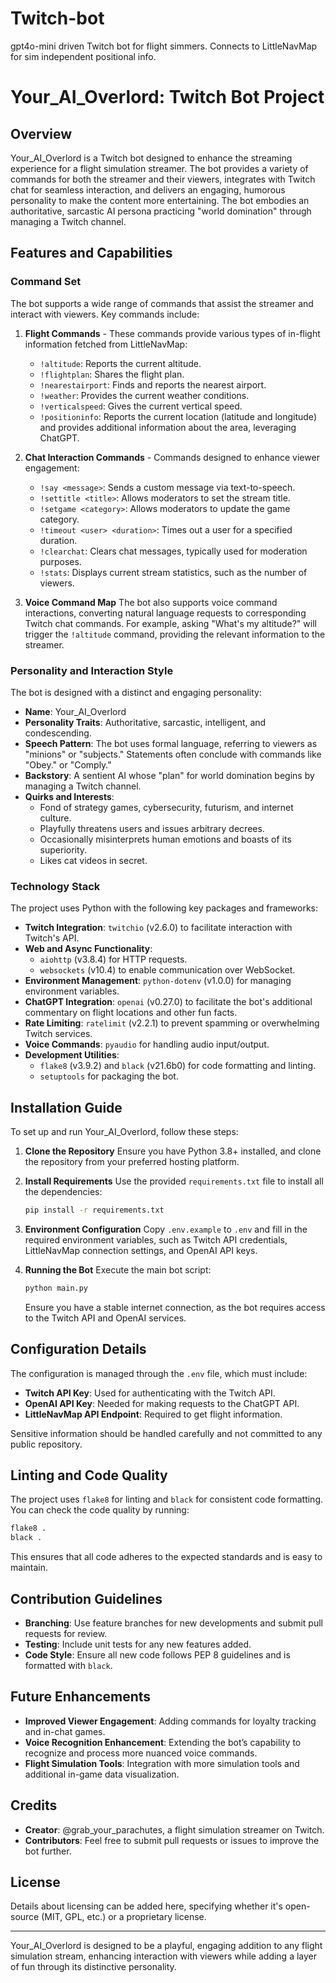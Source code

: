 # Twitch-bot
gpt4o-mini driven Twitch bot for flight simmers. Connects to LittleNavMap for sim independent positional info.

# Your_AI_Overlord: Twitch Bot Project

## Overview
Your_AI_Overlord is a Twitch bot designed to enhance the streaming experience for a flight simulation streamer. The bot provides a variety of commands for both the streamer and their viewers, integrates with Twitch chat for seamless interaction, and delivers an engaging, humorous personality to make the content more entertaining. The bot embodies an authoritative, sarcastic AI persona practicing "world domination" through managing a Twitch channel.

## Features and Capabilities

### Command Set
The bot supports a wide range of commands that assist the streamer and interact with viewers. Key commands include:

1. **Flight Commands** - These commands provide various types of in-flight information fetched from LittleNavMap:
   - `!altitude`: Reports the current altitude.
   - `!flightplan`: Shares the flight plan.
   - `!nearestairport`: Finds and reports the nearest airport.
   - `!weather`: Provides the current weather conditions.
   - `!verticalspeed`: Gives the current vertical speed.
   - `!positioninfo`: Reports the current location (latitude and longitude) and provides additional information about the area, leveraging ChatGPT.

2. **Chat Interaction Commands** - Commands designed to enhance viewer engagement:
   - `!say <message>`: Sends a custom message via text-to-speech.
   - `!settitle <title>`: Allows moderators to set the stream title.
   - `!setgame <category>`: Allows moderators to update the game category.
   - `!timeout <user> <duration>`: Times out a user for a specified duration.
   - `!clearchat`: Clears chat messages, typically used for moderation purposes.
   - `!stats`: Displays current stream statistics, such as the number of viewers.

3. **Voice Command Map**
   The bot also supports voice command interactions, converting natural language requests to corresponding Twitch chat commands. For example, asking "What's my altitude?" will trigger the `!altitude` command, providing the relevant information to the streamer.

### Personality and Interaction Style
The bot is designed with a distinct and engaging personality:

- **Name**: Your_AI_Overlord
- **Personality Traits**: Authoritative, sarcastic, intelligent, and condescending.
- **Speech Pattern**: The bot uses formal language, referring to viewers as "minions" or "subjects." Statements often conclude with commands like "Obey." or "Comply."
- **Backstory**: A sentient AI whose "plan" for world domination begins by managing a Twitch channel.
- **Quirks and Interests**:
  - Fond of strategy games, cybersecurity, futurism, and internet culture.
  - Playfully threatens users and issues arbitrary decrees.
  - Occasionally misinterprets human emotions and boasts of its superiority.
  - Likes cat videos in secret.

### Technology Stack
The project uses Python with the following key packages and frameworks:

- **Twitch Integration**: `twitchio` (v2.6.0) to facilitate interaction with Twitch's API.
- **Web and Async Functionality**:
  - `aiohttp` (v3.8.4) for HTTP requests.
  - `websockets` (v10.4) to enable communication over WebSocket.
- **Environment Management**: `python-dotenv` (v1.0.0) for managing environment variables.
- **ChatGPT Integration**: `openai` (v0.27.0) to facilitate the bot's additional commentary on flight locations and other fun facts.
- **Rate Limiting**: `ratelimit` (v2.2.1) to prevent spamming or overwhelming Twitch services.
- **Voice Commands**: `pyaudio` for handling audio input/output.
- **Development Utilities**:
  - `flake8` (v3.9.2) and `black` (v21.6b0) for code formatting and linting.
  - `setuptools` for packaging the bot.

## Installation Guide
To set up and run Your_AI_Overlord, follow these steps:

1. **Clone the Repository**
   Ensure you have Python 3.8+ installed, and clone the repository from your preferred hosting platform.

2. **Install Requirements**
   Use the provided `requirements.txt` file to install all the dependencies:
   ```sh
   pip install -r requirements.txt
   ```

3. **Environment Configuration**
   Copy `.env.example` to `.env` and fill in the required environment variables, such as Twitch API credentials, LittleNavMap connection settings, and OpenAI API keys.

4. **Running the Bot**
   Execute the main bot script:
   ```sh
   python main.py
   ```
   Ensure you have a stable internet connection, as the bot requires access to the Twitch API and OpenAI services.

## Configuration Details
The configuration is managed through the `.env` file, which must include:
- **Twitch API Key**: Used for authenticating with the Twitch API.
- **OpenAI API Key**: Needed for making requests to the ChatGPT API.
- **LittleNavMap API Endpoint**: Required to get flight information.

Sensitive information should be handled carefully and not committed to any public repository.

## Linting and Code Quality
The project uses `flake8` for linting and `black` for consistent code formatting. You can check the code quality by running:
```sh
flake8 .
black .
```
This ensures that all code adheres to the expected standards and is easy to maintain.

## Contribution Guidelines
- **Branching**: Use feature branches for new developments and submit pull requests for review.
- **Testing**: Include unit tests for any new features added.
- **Code Style**: Ensure all new code follows PEP 8 guidelines and is formatted with `black`.

## Future Enhancements
- **Improved Viewer Engagement**: Adding commands for loyalty tracking and in-chat games.
- **Voice Recognition Enhancement**: Extending the bot’s capability to recognize and process more nuanced voice commands.
- **Flight Simulation Tools**: Integration with more simulation tools and additional in-game data visualization.

## Credits
- **Creator**: @grab_your_parachutes, a flight simulation streamer on Twitch.
- **Contributors**: Feel free to submit pull requests or issues to improve the bot further.

## License
Details about licensing can be added here, specifying whether it's open-source (MIT, GPL, etc.) or a proprietary license.

---

Your_AI_Overlord is designed to be a playful, engaging addition to any flight simulation stream, enhancing interaction with viewers while adding a layer of fun through its distinctive personality.


